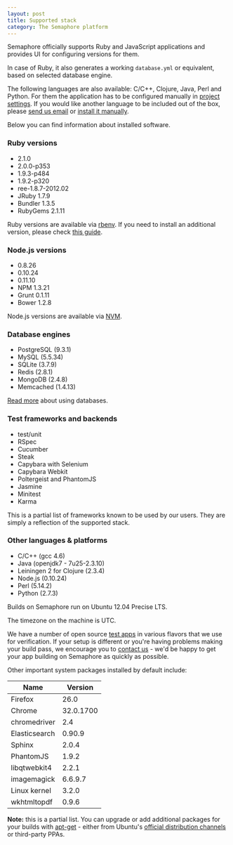 ```yaml
---
layout: post
title: Supported stack
category: The Semaphore platform
---
```


Semaphore officially supports Ruby and JavaScript applications and provides UI for configuring versions for them.

In case of Ruby, it also generates a working `database.yml` or equivalent, based on selected database engine.

The following languages are also available: C/C++, Clojure, Java, Perl and Python.
For them the application has to be configured manually in [project settings](/docs/customizing-build-commands.html).
If you would like another language to be included out of the box, please [send us email](mailto:semaphore@renderedtext.com) or [install it manually](/docs/how-to-install-dependency.html).

Below you can find information about installed software.

### Ruby versions

* 2.1.0
* 2.0.0-p353
* 1.9.3-p484
* 1.9.2-p320
* ree-1.8.7-2012.02
* JRuby 1.7.9
* Bundler 1.3.5
* RubyGems 2.1.11

Ruby versions are available via [rbenv](https://github.com/sstephenson/rbenv/). If you need to install an additional version, please check [this guide](/docs/installing-additional-version-of-ruby.html).

### Node.js versions

* 0.8.26
* 0.10.24
* 0.11.10
* NPM 1.3.21
* Grunt 0.1.11
* Bower 1.2.8

Node.js versions are available via [NVM](https://github.com/creationix/nvm).

### Database engines

* PostgreSQL (9.3.1)
* MySQL (5.5.34)
* SQLite (3.7.9)
* Redis (2.8.1)
* MongoDB (2.4.8)
* Memcached (1.4.13)

[Read more](/docs/database-access.html) about using databases.

### Test frameworks and backends

* test/unit
* RSpec
* Cucumber
* Steak
* Capybara with Selenium
* Capybara Webkit
* Poltergeist and PhantomJS
* Jasmine
* Minitest
* Karma

This is a partial list of frameworks known to be used by our users. They are simply a reflection of the supported stack.

### Other languages & platforms

* C/C++ (gcc 4.6)
* Java (openjdk7 - 7u25-2.3.10)
* Leiningen 2 for Clojure (2.3.4)
* Node.js (0.10.24)
* Perl (5.14.2)
* Python (2.7.3)

Builds on Semaphore run on Ubuntu 12.04 Precise LTS.

The timezone on the machine is UTC.

We have a number of open source [test apps](/docs/test-apps.html) in various flavors that we use for verification. If your setup is different or you're having problems making your build pass, we encourage you to [contact us](mailto:semaphore@renderedtext.com) - we'd be happy to get your app building on Semaphore as quickly as possible.

Other important system packages installed by default include:

<table class="table table-striped">
  <thead>
    <tr>
      <th>Name</th>
      <th>Version</th>
    </tr>
  </thead>
  <tbody>
    <tr>
      <td>Firefox</td>
      <td>26.0</td>
    </tr>
    <tr>
      <td>Chrome</td>
      <td>32.0.1700</td>
    </tr>
    <tr>
      <td>chromedriver</td>
      <td>2.4</td>
    </tr>
    <tr>
      <td>Elasticsearch</td>
      <td>0.90.9</td>
    </tr>
    <tr>
      <td>Sphinx</td>
      <td>2.0.4</td>
    </tr>
    <tr>
      <td>PhantomJS</td>
      <td>1.9.2</td>
    </tr>
    <tr>
      <td>libqtwebkit4</td>
      <td>2.2.1</td>
    </tr>
    <tr>
      <td>imagemagick</td>
      <td>6.6.9.7</td>
    </tr>
    <tr>
      <td>Linux kernel</td>
      <td>3.2.0</td>
    </tr>
    <tr>
      <td>wkhtmltopdf</td>
      <td>0.9.6</td>
    </tr>
  </tbody>
</table>

__Note:__ this is a partial list. You can upgrade or add additional packages for your builds with [apt-get](how-to-install-dependency) - either from Ubuntu's [official distribution channels](http://packages.ubuntu.com) or third-party PPAs.
